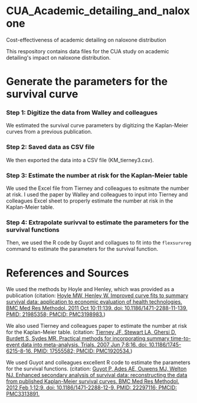 # CUA_Academic_detailing_and_naloxone
Cost-effectiveness of academic detailing on naloxone distribution

This respository contains data files for the CUA study on academic detailing's impact on naloxone distribution.

# Generate the parameters for the survival curve
### Step 1: Digitize the data from Walley and colleagues
We estimated the survival curve parameters by digitizing the Kaplan-Meier curves from a previous publication.

### Step 2: Saved data as CSV file
We then exported the data into a CSV file (KM_tierney3.csv). 

### Step 3: Estimate the number at risk for the Kaplan-Meier table
We used the Excel file from Tierney and colleagues to esitmate the number at risk. I used the paper by Walley and colleagues to input into Tierney and colleagues Excel sheet to properly estimate the number at risk in the Kaplan-Meier table. 

### Step 4: Extrapolate surivval to estimate the parameters for the survival functions
Then, we used the R code by Guyot and collagues to fit into the `flexsurvreg` command to estimate the parameters for the survival function. 


# References and Sources
We used the methods by Hoyle and Henley, which was provided as a publication
(citation: [Hoyle MW, Henley W. Improved curve fits to summary survival data: application to economic evaluation of health technologies. BMC Med Res Methodol. 2011 Oct 10;11:139. doi: 10.1186/1471-2288-11-139. PMID: 21985358; PMCID: PMC3198983.](https://pubmed.ncbi.nlm.nih.gov/21985358/))

We also used Tierney and colleagues paper to estimate the number at risk for the Kaplan-Meier table. 
(citation: [Tierney JF, Stewart LA, Ghersi D, Burdett S, Sydes MR. Practical methods for incorporating summary time-to-event data into meta-analysis. Trials. 2007 Jun 7;8:16. doi: 10.1186/1745-6215-8-16. PMID: 17555582; PMCID: PMC1920534.](https://pubmed.ncbi.nlm.nih.gov/17555582/))

We used Guyot and colleagues excellent R code to estimate the parameters for the survival functions. 
(citation: [Guyot P, Ades AE, Ouwens MJ, Welton NJ. Enhanced secondary analysis of survival data: reconstructing the data from published Kaplan-Meier survival curves. BMC Med Res Methodol. 2012 Feb 1;12:9. doi: 10.1186/1471-2288-12-9. PMID: 22297116; PMCID: PMC3313891.](https://pubmed.ncbi.nlm.nih.gov/22297116/)
